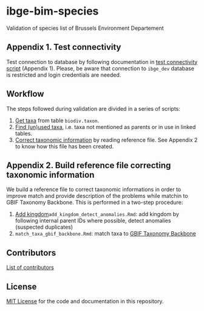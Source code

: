 # ibge-bim-species

Validation of species list of Brussels Environment Departement

## Appendix 1. Test connectivity

Test connection to database by following documentation in [test connectivity script](http://inbo.github.io/ibge-bim-species/test_connectivity.html) (Appendix 1). Please, be aware that connection to `ibge_dev` database is restricted and login credentials are needed.

## Workflow

The steps followed during validation are divided in a series of scripts:

1. [Get taxa](http://inbo.github.io/ibge-bim-species/get_taxa_from_db.html) from table `biodiv.taxon`.
2. [Find (un)used taxa](http://inbo.github.io/ibge-bim-species/detect_unused_taxa.html), i.e. taxa not mentioned as parents or in use in linked tables.
3. [Correct taxonomic information](http://inbo.github.io/ibge-bim-species/apply_corrections_names_by_ref_file.html) by reading reference file. See Appendix 2 to know how this file has been created.

## Appendix 2. Build reference file correcting taxonomic information

We build a reference file to correct taxonomic informations in order to improve match and provide description of the problems while matchin to GBIF Taxonomy Backbone. This is performed in a two-step procedure:

1. [Add kingdom]()`add_kingdom_detect_anomalies.Rmd`: add kingdom by following internal parent IDs where possible, detect anomalies (suspected duplicates)
5. `match_taxa_gbif_backbone.Rmd`: match taxa to [GBIF Taxonomy Backbone](https://www.gbif.org/dataset/d7dddbf4-2cf0-4f39-9b2a-bb099caae36c)



## Contributors

[List of contributors](https://github.com/inbo/ibge-bim-species/graphs/contributors)

## License

[MIT License](https://github.com/inbo/ibge-bim-species/blob/master/LICENSE) for the code and documentation in this repository.
